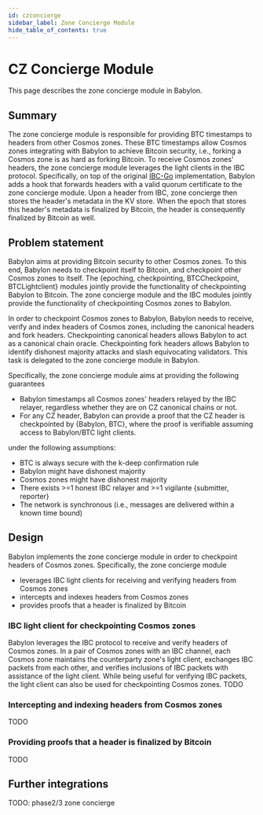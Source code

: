 ```yaml
---
id: czconcierge
sidebar_label: Zone Concierge Module
hide_table_of_contents: true
---
```


# CZ Concierge Module

This page describes the zone concierge module in Babylon.

## Summary

The zone concierge module is responsible for providing BTC timestamps to headers from other Cosmos zones.
These BTC timestamps allow Cosmos zones integrating with Babylon to achieve Bitcoin security, i.e., forking a Cosmos zone is as hard as forking Bitcoin.
To receive Cosmos zones' headers, the zone concierge module leverages the light clients in the IBC protocol.
Specifically, on top of the original [IBC-Go](https://github.com/cosmos/ibc-go) implementation, Babylon adds a hook that forwards headers with a valid quorum certificate to the zone concierge module.
Upon a header from IBC, zone concierge then stores the header's metadata in the KV store.
When the epoch that stores this header's metadata is finalized by Bitcoin, the header is consequently finalized by Bitcoin as well.

## Problem statement

Babylon aims at providing Bitcoin security to other Cosmos zones.
To this end, Babylon needs to checkpoint itself to Bitcoin, and checkpoint other Cosmos zones to itself.
The {epoching, checkpointing, BTCCheckpoint, BTCLightclient} modules jointly provide the functionality of checkpointing Babylon to Bitcoin.
The zone concierge module and the IBC modules jointly provide the functionality of checkpointing Cosmos zones to Babylon.

In order to checkpoint Cosmos zones to Babylon, Babylon needs to receive, verify and index headers of Cosmos zones, including the canonical headers and fork headers.
Checkpointing canonical headers allows Babylon to act as a canonical chain oracle.
Checkpointing fork headers allows Babylon to identify dishonest majority attacks and slash equivocating validators.
This task is delegated to the zone concierge module in Babylon.

Specifically, the zone concierge module aims at providing the following guarantees

- Babylon timestamps all Cosmos zones' headers relayed by the IBC relayer, regardless whether they are on CZ canonical chains or not.
- For any CZ header, Babylon can provide a proof that the CZ header is checkpointed by {Babylon, BTC}, where the proof is verifiable assuming access to Babylon/BTC light clients.

under the following assumptions:

- BTC is always secure with the k-deep confirmation rule
- Babylon might have dishonest majority
- Cosmos zones might have dishonest majority
- There exists >=1 honest IBC relayer and >=1 vigilante {submitter, reporter}
- The network is synchronous (i.e., messages are delivered within a known time bound)



## Design

Babylon implements the zone concierge module in order to checkpoint headers of Cosmos zones.
Specifically, the zone concierge module

- leverages IBC light clients for receiving and verifying headers from Cosmos zones
- intercepts and indexes headers from Cosmos zones
- provides proofs that a header is finalized by Bitcoin



### IBC light client for checkpointing Cosmos zones

Babylon leverages the IBC protocol to receive and verify headers of Cosmos zones.
In a pair of Cosmos zones with an IBC channel, each Cosmos zone maintains the counterparty zone's light client, exchanges IBC packets from each other, and verifies inclusions of IBC packets with assistance of the light client.
While being useful for verifying IBC packets, the light client can also be used for checkpointing Cosmos zones.
TODO

### Intercepting and indexing headers from Cosmos zones

TODO

### Providing proofs that a header is finalized by Bitcoin

TODO

## Further integrations

TODO: phase2/3 zone concierge